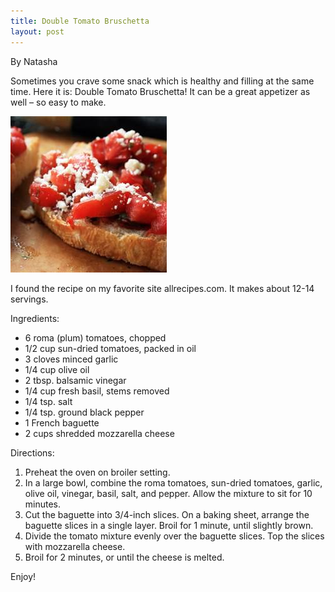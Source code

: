 ```yaml
---
title: Double Tomato Bruschetta
layout: post
---
```


By Natasha

Sometimes you crave some snack which is healthy and filling at the same
time. Here it is: Double Tomato Bruschetta! It can be a great appetizer
as well – so easy to make.

![file](/img/image-1399856572420.png)

I found the recipe on my favorite site allrecipes.com. It makes about
12-14 servings.

Ingredients:

-   6 roma (plum) tomatoes, chopped
-   1/2 cup sun-dried tomatoes, packed in oil
-   3 cloves minced garlic
-   1/4 cup olive oil
-   2 tbsp. balsamic vinegar
-   1/4 cup fresh basil, stems removed
-   1/4 tsp. salt
-   1/4 tsp. ground black pepper
-   1 French baguette
-   2 cups shredded mozzarella cheese

Directions:

1.  Preheat the oven on broiler setting.
2.  In a large bowl, combine the roma tomatoes, sun-dried tomatoes,
    garlic, olive oil, vinegar, basil, salt, and pepper. Allow the
    mixture to sit for 10 minutes.
3.  Cut the baguette into 3/4-inch slices. On a baking sheet, arrange
    the baguette slices in a single layer. Broil for 1 minute, until
    slightly brown.
4.  Divide the tomato mixture evenly over the baguette slices. Top the
    slices with mozzarella cheese.
5.  Broil for 2 minutes, or until the cheese is melted.

Enjoy!
